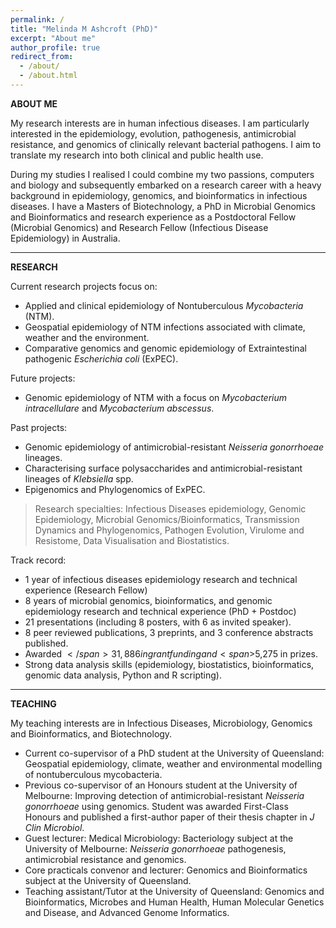 ```yaml
---
permalink: /
title: "Melinda M Ashcroft (PhD)"
excerpt: "About me"
author_profile: true
redirect_from: 
  - /about/
  - /about.html
---
```


__ABOUT ME__

My research interests are in human infectious diseases. I am particularly interested in the epidemiology, evolution, pathogenesis, antimicrobial resistance, and genomics of clinically relevant bacterial pathogens. I aim to translate my research into both clinical and public health use.

During my studies I realised I could combine my two passions, computers and biology and subsequently embarked on a research career with a heavy background in epidemiology, genomics, and bioinformatics in infectious diseases. I have a Masters of Biotechnology, a PhD in Microbial Genomics and Bioinformatics and research experience as a Postdoctoral Fellow (Microbial Genomics) and Research Fellow (Infectious Disease Epidemiology) in Australia.

------------------------
__RESEARCH__

Current research projects focus on:
- Applied and clinical epidemiology of Nontuberculous _Mycobacteria_ (NTM).
- Geospatial epidemiology of NTM infections associated with climate, weather and the environment.
- Comparative genomics and genomic epidemiology of Extraintestinal pathogenic _Escherichia coli_ (ExPEC).

Future projects:
- Genomic epidemiology of NTM with a focus on _Mycobacterium intracellulare_ and _Mycobacterium abscessus_.

Past projects:
- Genomic epidemiology of antimicrobial-resistant _Neisseria gonorrhoeae_ lineages.
- Characterising surface polysaccharides and antimicrobial-resistant lineages of _Klebsiella_ spp.
- Epigenomics and Phylogenomics of ExPEC.

> Research specialties: Infectious Diseases epidemiology, Genomic Epidemiology, Microbial Genomics/Bioinformatics, Transmission Dynamics and Phylogenomics, Pathogen Evolution, Virulome and Resistome, Data Visualisation and Biostatistics. 

Track record:
- 1 year of infectious diseases epidemiology research and technical experience (Research Fellow)
- 8 years of microbial genomics, bioinformatics, and genomic epidemiology research and technical experience (PhD + Postdoc)
- 21 presentations (including 8 posters, with 6 as invited speaker).
- 8 peer reviewed publications, 3 preprints, and 3 conference abstracts published.
- Awarded <span>$</span>31,886 in grant funding and <span>$</span>5,275 in prizes.
- Strong data analysis skills (epidemiology, biostatistics, bioinformatics, genomic data analysis, Python and R scripting).

------------------------
__TEACHING__

My teaching interests are in Infectious Diseases, Microbiology, Genomics and Bioinformatics, and Biotechnology. 
- Current co-supervisor of a PhD student at the University of Queensland: Geospatial epidemiology, climate, weather and environmental modelling of nontuberculous mycobacteria.
- Previous co-supervisor of an Honours student at the University of Melbourne: Improving detection of antimicrobial-resistant _Neisseria gonorrhoeae_ using genomics. Student was awarded First-Class Honours and published a first-author paper of their thesis chapter in _J Clin Microbiol_.
- Guest lecturer: Medical Microbiology: Bacteriology subject at the University of Melbourne: _Neisseria gonorrhoeae_ pathogenesis, antimicrobial resistance and genomics.
- Core practicals convenor and lecturer: Genomics and Bioinformatics subject at the University of Queensland.
- Teaching assistant/Tutor at the University of Queensland: Genomics and Bioinformatics, Microbes and Human Health, Human Molecular Genetics and Disease, and Advanced Genome Informatics. 
